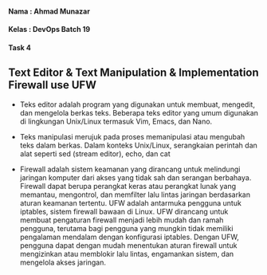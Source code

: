 #### Nama : Ahmad Munazar
#### Kelas : DevOps Batch 19
#### Task 4

## Text Editor & Text Manipulation & Implementation Firewall use UFW

+ Teks editor adalah program yang digunakan untuk membuat, mengedit, dan mengelola berkas teks. Beberapa teks editor yang umum digunakan di lingkungan Unix/Linux termasuk Vim, Emacs, dan  Nano. 

+ Teks manipulasi merujuk pada proses memanipulasi atau mengubah teks dalam berkas. Dalam konteks Unix/Linux, serangkaian perintah dan alat seperti sed (stream editor), echo, dan cat 

+ Firewall adalah sistem keamanan yang dirancang untuk melindungi jaringan komputer dari akses yang tidak sah dan serangan berbahaya. Firewall dapat berupa perangkat keras atau perangkat   lunak yang memantau, mengontrol, dan memfilter lalu lintas jaringan berdasarkan aturan keamanan tertentu. UFW adalah antarmuka pengguna untuk iptables, sistem firewall bawaan di Linux.   UFW dirancang untuk membuat pengaturan firewall menjadi lebih mudah dan ramah pengguna, terutama bagi pengguna yang mungkin tidak memiliki pengalaman mendalam dengan konfigurasi          iptables. Dengan UFW, pengguna dapat dengan mudah menentukan aturan firewall untuk mengizinkan atau memblokir lalu lintas, engamankan sistem, dan mengelola akses jaringan.

